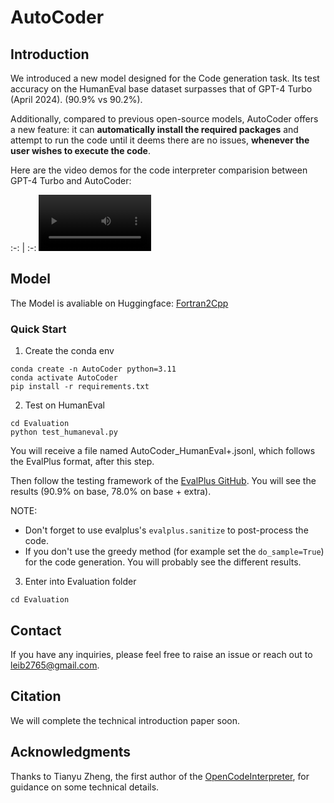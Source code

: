 # AutoCoder

## Introduction
We introduced a new model designed for the Code generation task. Its test accuracy on the HumanEval base dataset surpasses that of GPT-4 Turbo (April 2024). (90.9% vs 90.2%).

Additionally, compared to previous open-source models, AutoCoder offers a new feature: it can **automatically install the required packages** and attempt to run the code until it deems there are no issues, **whenever the user wishes to execute the code**.

Here are the video demos for the code interpreter comparision between GPT-4 Turbo and AutoCoder: 

:-: | :-:
<video src='https://github.com/bin123apple/AutoCoder/assets/99925255/b4079c2c-504d-4e56-ad94-c3a18f4360ec' width=180/> | <video src='https://vimeo.com/945919144?share=copy' width=180/>


## Model
The Model is avaliable on Huggingface: [Fortran2Cpp](https://huggingface.co/Bin12345/F2C-Translator)

### Quick Start
1. Create the conda env

```
conda create -n AutoCoder python=3.11
conda activate AutoCoder
pip install -r requirements.txt
```

2. Test on HumanEval 

```
cd Evaluation
python test_humaneval.py
```
You will receive a file named AutoCoder_HumanEval+.jsonl, which follows the EvalPlus format, after this step.

Then follow the testing framework of the [EvalPlus GitHub](https://github.com/evalplus/evalplus). You will see the results (90.9% on base, 78.0% on base + extra). 

NOTE: 
* Don't forget to use evalplus's `evalplus.sanitize` to post-process the code. 
* If you don't use the greedy method (for example set the `do_sample=True`) for the code generation. You will probably see the different results.

3. Enter into Evaluation folder

```
cd Evaluation
```

## Contact 
If you have any inquiries, please feel free to raise an issue or reach out to leib2765@gmail.com.

## Citation
We will complete the technical introduction paper soon.

## Acknowledgments
Thanks to Tianyu Zheng, the first author of the [OpenCodeInterpreter](https://opencodeinterpreter.github.io/), for guidance on some technical details.

